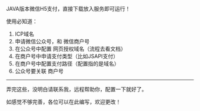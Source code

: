 JAVA版本微信H5支付，直接下载放入服务即可运行！

使用必知道：
1.  ICP域名
2. 申请微信公众号，和 微信商户号
3. 在公众号中配置  网页授权域名（流程去看文档）
4. 在商户号中申请支付类型（比如JSAPI支付）
5. 在商户号中配置支付路径（配置指的是域名）
6. 公众号要关联 商户号
------------------------------------------------------
弄完这些，没明白请联系我，远程帮助你，配置一下就好了。

如感觉不够完善，各位可以在此编写，欢迎更改！
